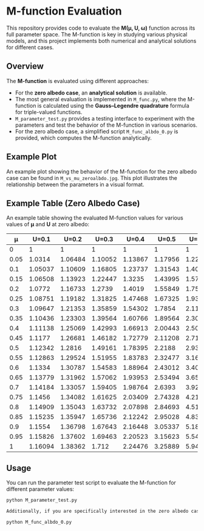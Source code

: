 # M-function Evaluation

This repository provides code to evaluate the **M(μ, U, ω)** function across its full parameter space. The M-function is key in studying various physical models, and this project implements both numerical and analytical solutions for different cases.

## Overview

The **M-function** is evaluated using different approaches:
- For the **zero albedo case**, an **analytical solution** is available.
- The most general evaluation is implemented in `M_func.py`, where the M-function is calculated using the **Gauss–Legendre quadrature** formula for triple-valued functions.
- `M_parameter_test.py` provides a testing interface to experiment with the parameters and test the behavior of the M-function in various scenarios.
- For the zero albedo case, a simplified script `M_func_albdo_0.py` is provided, which computes the M-function analytically.

## Example Plot

An example plot showing the behavior of the M-function for the zero albedo case can be found in `M_vs_mu_zeroalbdo.jpg`. This plot illustrates the relationship between the parameters in a visual format.

## Example Table (Zero Albedo Case)

An example table showing the evaluated M-function values for various values of **μ** and **U** at zero albedo:

| μ     | U=0.1   | U=0.2   | U=0.3   | U=0.4   | U=0.5   | U=0.6   | U=0.7    |
|-------|---------|---------|---------|---------|---------|---------|----------|
| 0     | 1       | 1       | 1       | 1       | 1       | 1       | 1        |
| 0.05  | 1.0314  | 1.06484 | 1.10052 | 1.13867 | 1.17956 | 1.2235  | 1.27084  |
| 0.1   | 1.05037 | 1.10609 | 1.16805 | 1.23737 | 1.31543 | 1.404   | 1.50536  |
| 0.15  | 1.06508 | 1.13923 | 1.22447 | 1.3235  | 1.43995 | 1.57888 | 1.74747  |
| 0.2   | 1.0772  | 1.16733 | 1.2739  | 1.4019  | 1.55849 | 1.75445 | 2.00679  |
| 0.25  | 1.08751 | 1.19182 | 1.31825 | 1.47468 | 1.67325 | 1.93361 | 2.28992  |
| 0.3   | 1.09647 | 1.21353 | 1.35859 | 1.54302 | 1.7854  | 2.11811 | 2.60323  |
| 0.35  | 1.10436 | 1.23303 | 1.39564 | 1.60766 | 1.89564 | 2.3093  | 2.9539   |
| 0.4   | 1.11138 | 1.25069 | 1.42993 | 1.66913 | 2.00443 | 2.50832 | 3.35061  |
| 0.45  | 1.1177  | 1.26681 | 1.46182 | 1.72779 | 2.11208 | 2.7162  | 3.80438  |
| 0.5   | 1.12342 | 1.2816  | 1.49161 | 1.78395 | 2.2188  | 2.93399 | 4.32954  |
| 0.55  | 1.12863 | 1.29524 | 1.51955 | 1.83783 | 2.32477 | 3.16276 | 4.94537  |
| 0.6   | 1.1334  | 1.30787 | 1.54583 | 1.88964 | 2.43012 | 3.40364 | 5.67848  |
| 0.65  | 1.13779 | 1.31962 | 1.57062 | 1.93953 | 2.53494 | 3.65785 | 6.56676  |
| 0.7   | 1.14184 | 1.33057 | 1.59405 | 1.98764 | 2.6393  | 3.92672 | 7.66619  |
| 0.75  | 1.1456  | 1.34082 | 1.61625 | 2.03409 | 2.74328 | 4.21173 | 9.06312  |
| 0.8   | 1.14909 | 1.35043 | 1.63732 | 2.07898 | 2.84693 | 4.51453 | 10.8982  |
| 0.85  | 1.15235 | 1.35947 | 1.65736 | 2.12242 | 2.95028 | 4.83696 | 13.4171  |
| 0.9   | 1.1554  | 1.36798 | 1.67643 | 2.16448 | 3.05337 | 5.18112 | 17.0911  |
| 0.95  | 1.15826 | 1.37602 | 1.69463 | 2.20523 | 3.15623 | 5.54938 | 22.9532  |
| 1     | 1.16094 | 1.38362 | 1.712   | 2.24476 | 3.25889 | 5.94448 | 33.7907  |

## Usage

You can run the parameter test script to evaluate the M-function for different parameter values:

```bash
python M_parameter_test.py

Additionally, if you are specifically interested in the zero albedo case, you can use the simplified analytical version:

python M_func_albdo_0.py
